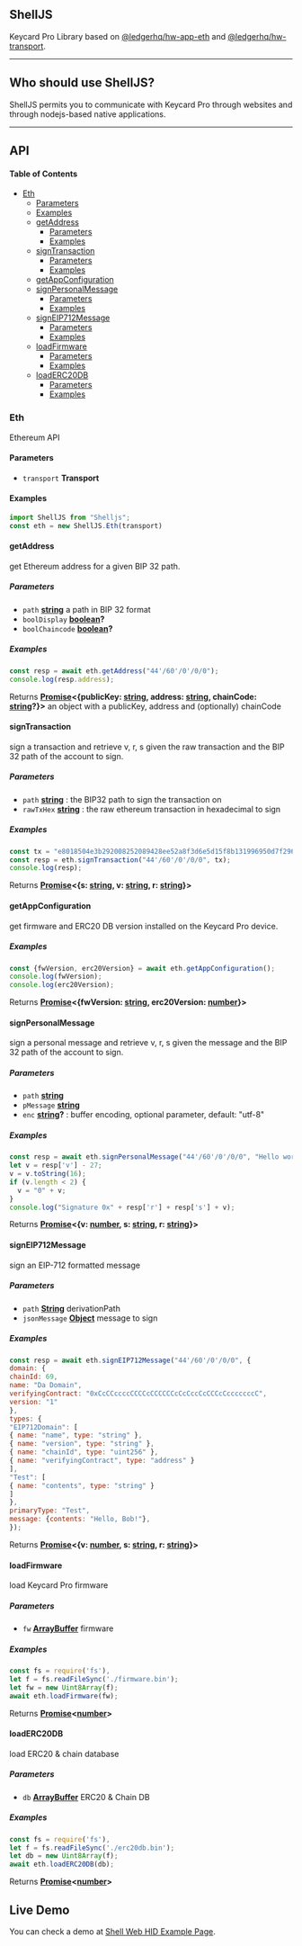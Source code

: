 ## ShellJS

Keycard Pro Library based on [@ledgerhq/hw-app-eth](@ledgerhq/hw-app-eth) and [@ledgerhq/hw-transport](@ledgerhq/hw-transport).

***

## Who should use ShellJS?

ShellJS permits you to communicate with Keycard Pro through websites and through nodejs-based native applications.

***

## API

<!-- Generated by documentation.js. Update this documentation by updating the source code. -->

#### Table of Contents

*   [Eth](#eth)
    *   [Parameters](#parameters)
    *   [Examples](#examples)
    *   [getAddress](#getaddress)
        *   [Parameters](#parameters-1)
        *   [Examples](#examples-1)
    *   [signTransaction](#signtransaction)
        *   [Parameters](#parameters-2)
        *   [Examples](#examples-2)
    *   [getAppConfiguration](#getappconfiguration)
    *   [signPersonalMessage](#signpersonalmessage)
        *   [Parameters](#parameters-4)
        *   [Examples](#examples-4)
    *   [signEIP712Message](#signeip712message)
        *   [Parameters](#parameters-6)
        *   [Examples](#examples-6)
    *   [loadFirmware](#loadfirmware)
        *   [Parameters](#parameters-7)
        *   [Examples](#examples-7)
    *   [loadERC20DB](#loaderc20db)
        *   [Parameters](#parameters-8)
        *   [Examples](#examples-8)


### Eth

Ethereum API

#### Parameters

*   `transport` **Transport**

#### Examples

```javascript
import ShellJS from "Shelljs";
const eth = new ShellJS.Eth(transport)
```

#### getAddress

get Ethereum address for a given BIP 32 path.

##### Parameters

*   `path` **[string](https://developer.mozilla.org/docs/Web/JavaScript/Reference/Global_Objects/String)** a path in BIP 32 format
*   `boolDisplay` **[boolean](https://developer.mozilla.org/docs/Web/JavaScript/Reference/Global_Objects/Boolean)?**
*   `boolChaincode` **[boolean](https://developer.mozilla.org/docs/Web/JavaScript/Reference/Global_Objects/Boolean)?**

##### Examples

```javascript
const resp = await eth.getAddress("44'/60'/0'/0/0");
console.log(resp.address);
```

Returns **[Promise](https://developer.mozilla.org/docs/Web/JavaScript/Reference/Global_Objects/Promise)<{publicKey: [string](https://developer.mozilla.org/docs/Web/JavaScript/Reference/Global_Objects/String), address: [string](https://developer.mozilla.org/docs/Web/JavaScript/Reference/Global_Objects/String), chainCode: [string](https://developer.mozilla.org/docs/Web/JavaScript/Reference/Global_Objects/String)?}>** an object with a publicKey, address and (optionally) chainCode

#### signTransaction

sign a transaction and retrieve v, r, s given the raw transaction and the BIP 32 path of the account to sign.

##### Parameters

*   `path` **[string](https://developer.mozilla.org/docs/Web/JavaScript/Reference/Global_Objects/String)** : the BIP32 path to sign the transaction on
*   `rawTxHex` **[string](https://developer.mozilla.org/docs/Web/JavaScript/Reference/Global_Objects/String)** : the raw ethereum transaction in hexadecimal to sign

##### Examples

```javascript
const tx = "e8018504e3b292008252089428ee52a8f3d6e5d15f8b131996950d7f296c7952872bd72a2487400080"; // raw tx to sign
const resp = eth.signTransaction("44'/60'/0'/0/0", tx);
console.log(resp);
```

Returns **[Promise](https://developer.mozilla.org/docs/Web/JavaScript/Reference/Global_Objects/Promise)<{s: [string](https://developer.mozilla.org/docs/Web/JavaScript/Reference/Global_Objects/String), v: [string](https://developer.mozilla.org/docs/Web/JavaScript/Reference/Global_Objects/String), r: [string](https://developer.mozilla.org/docs/Web/JavaScript/Reference/Global_Objects/String)}>**

#### getAppConfiguration

get firmware and ERC20 DB version installed on the Keycard Pro device.

##### Examples

```javascript
const {fwVersion, erc20Version} = await eth.getAppConfiguration();
console.log(fwVersion);
console.log(erc20Version);
```

Returns **[Promise](https://developer.mozilla.org/docs/Web/JavaScript/Reference/Global_Objects/Promise)<{fwVersion: [string](https://developer.mozilla.org/docs/Web/JavaScript/Reference/Global_Objects/String), erc20Version: [number](https://developer.mozilla.org/docs/Web/JavaScript/Reference/Global_Objects/Number)}>**

#### signPersonalMessage

sign a personal message and retrieve v, r, s given the message and the BIP 32 path of the account to sign.

##### Parameters

*   `path` **[string](https://developer.mozilla.org/docs/Web/JavaScript/Reference/Global_Objects/String)**
*   `pMessage` **[string](https://developer.mozilla.org/docs/Web/JavaScript/Reference/Global_Objects/String)**
*   `enc` **[string](https://developer.mozilla.org/docs/Web/JavaScript/Reference/Global_Objects/String)?** : buffer encoding, optional parameter, default: "utf-8"

##### Examples

```javascript
const resp = await eth.signPersonalMessage("44'/60'/0'/0/0", "Hello world!");
let v = resp['v'] - 27;
v = v.toString(16);
if (v.length < 2) {
  v = "0" + v;
}
console.log("Signature 0x" + resp['r'] + resp['s'] + v);
```

Returns **[Promise](https://developer.mozilla.org/docs/Web/JavaScript/Reference/Global_Objects/Promise)<{v: [number](https://developer.mozilla.org/docs/Web/JavaScript/Reference/Global_Objects/Number), s: [string](https://developer.mozilla.org/docs/Web/JavaScript/Reference/Global_Objects/String), r: [string](https://developer.mozilla.org/docs/Web/JavaScript/Reference/Global_Objects/String)}>**

#### signEIP712Message

sign an EIP-712 formatted message

##### Parameters

*   `path` **[String](https://developer.mozilla.org/docs/Web/JavaScript/Reference/Global_Objects/String)** derivationPath
*   `jsonMessage` **[Object](https://developer.mozilla.org/docs/Web/JavaScript/Reference/Global_Objects/Object)** message to sign

##### Examples

```javascript
const resp = await eth.signEIP712Message("44'/60'/0'/0/0", {
domain: {
chainId: 69,
name: "Da Domain",
verifyingContract: "0xCcCCccccCCCCcCCCCCCcCcCccCcCCCcCcccccccC",
version: "1"
},
types: {
"EIP712Domain": [
{ name: "name", type: "string" },
{ name: "version", type: "string" },
{ name: "chainId", type: "uint256" },
{ name: "verifyingContract", type: "address" }
],
"Test": [
{ name: "contents", type: "string" }
]
},
primaryType: "Test",
message: {contents: "Hello, Bob!"},
});
```

Returns **[Promise](https://developer.mozilla.org/docs/Web/JavaScript/Reference/Global_Objects/Promise)<{v: [number](https://developer.mozilla.org/docs/Web/JavaScript/Reference/Global_Objects/Number), s: [string](https://developer.mozilla.org/docs/Web/JavaScript/Reference/Global_Objects/String), r: [string](https://developer.mozilla.org/docs/Web/JavaScript/Reference/Global_Objects/String)}>**

#### loadFirmware

load Keycard Pro firmware

##### Parameters

*   `fw` **[ArrayBuffer](https://developer.mozilla.org/en-US/docs/Web/JavaScript/Reference/Global_Objects/ArrayBuffer)** firmware


##### Examples

```javascript
const fs = require('fs'),
let f = fs.readFileSync('./firmware.bin');
let fw = new Uint8Array(f);
await eth.loadFirmware(fw);
```

Returns **[Promise](https://developer.mozilla.org/docs/Web/JavaScript/Reference/Global_Objects/Promise)<[number](https://developer.mozilla.org/docs/Web/JavaScript/Reference/Global_Objects/Number)>**

#### loadERC20DB

load ERC20 & chain database

##### Parameters

*   `db` **[ArrayBuffer](https://developer.mozilla.org/en-US/docs/Web/JavaScript/Reference/Global_Objects/ArrayBuffer)** ERC20 & Chain DB


##### Examples

```javascript
const fs = require('fs'),
let f = fs.readFileSync('./erc20db.bin');
let db = new Uint8Array(f);
await eth.loadERC20DB(db);
```

Returns **[Promise](https://developer.mozilla.org/docs/Web/JavaScript/Reference/Global_Objects/Promise)<[number](https://developer.mozilla.org/docs/Web/JavaScript/Reference/Global_Objects/Number)>**

## Live Demo

You can check a demo at [Shell Web HID Example Page](https://choppu.github.io/Shelljs-example/).



